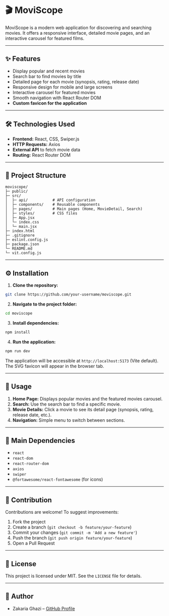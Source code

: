 # 🎬 MoviScope

MoviScope is a modern web application for discovering and searching movies. It offers a responsive interface, detailed movie pages, and an interactive carousel for featured films.

---

## ✨ Features

* Display popular and recent movies
* Search bar to find movies by title
* Detailed page for each movie (synopsis, rating, release date)
* Responsive design for mobile and large screens
* Interactive carousel for featured movies
* Smooth navigation with React Router DOM
* **Custom favicon for the application**

---

## 🛠 Technologies Used

* **Frontend:** React, CSS, Swiper.js
* **HTTP Requests:** Axios
* **External API** to fetch movie data
* **Routing:** React Router DOM

---

## 📁 Project Structure

```
moviscope/
├─ public/
├─ src/
│  ├─ api/           # API configuration
│  ├─ components/    # Reusable components
│  ├─ pages/         # Main pages (Home, MovieDetail, Search)
│  ├─ styles/        # CSS files
│  ├─ App.jsx
│  └─ index.css
│  └─ main.jsx
├─ index.html
├─ .gitignore
├─ eslint.config.js
├─ package.json
└─ README.md
└─ vit.config.js
```

---

## ⚙️ Installation

1. **Clone the repository:**

```bash
git clone https://github.com/your-username/moviscope.git
```

2. **Navigate to the project folder:**

```bash
cd moviscope
```

3. **Install dependencies:**

```bash
npm install
```

4. **Run the application:**

```bash
npm run dev
```

The application will be accessible at `http://localhost:5173` (Vite default). The SVG favicon will appear in the browser tab.

---

## 🚀 Usage

1. **Home Page:** Displays popular movies and the featured movies carousel.
2. **Search:** Use the search bar to find a specific movie.
3. **Movie Details:** Click a movie to see its detail page (synopsis, rating, release date, etc.).
4. **Navigation:** Simple menu to switch between sections.

---

## 🧩 Main Dependencies

* `react`
* `react-dom`
* `react-router-dom`
* `axios`
* `swiper`
* `@fortawesome/react-fontawesome` (for icons)

---

## 🤝 Contribution

Contributions are welcome! To suggest improvements:

1. Fork the project
2. Create a branch (`git checkout -b feature/your-feature`)
3. Commit your changes (`git commit -m 'Add a new feature'`)
4. Push the branch (`git push origin feature/your-feature`)
5. Open a Pull Request

---

## 📜 License

This project is licensed under MIT. See the `LICENSE` file for details.

---

## 👤 Author

* Zakaria Ghazi – [GitHub Profile](https://github.com/ZAKARIAGHAZI)
